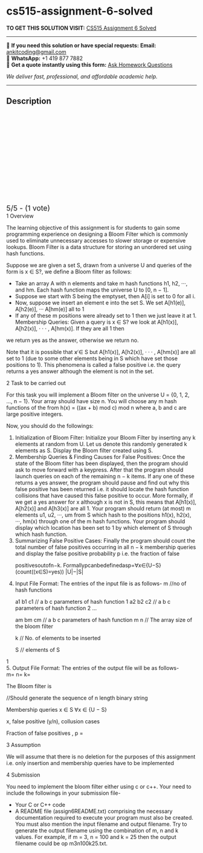 # cs515-assignment-6-solved
**TO GET THIS SOLUTION VISIT:** [CS515 Assignment 6 Solved](https://www.ankitcodinghub.com/product/cs515-assignment-6-solved/)


---

📩 **If you need this solution or have special requests:** **Email:** ankitcoding@gmail.com  
📱 **WhatsApp:** +1 419 877 7882  
📄 **Get a quote instantly using this form:** [Ask Homework Questions](https://www.ankitcodinghub.com/services/ask-homework-questions/)

*We deliver fast, professional, and affordable academic help.*

---

<h2>Description</h2>



<div class="kk-star-ratings kksr-auto kksr-align-center kksr-valign-top" data-payload="{&quot;align&quot;:&quot;center&quot;,&quot;id&quot;:&quot;100701&quot;,&quot;slug&quot;:&quot;default&quot;,&quot;valign&quot;:&quot;top&quot;,&quot;ignore&quot;:&quot;&quot;,&quot;reference&quot;:&quot;auto&quot;,&quot;class&quot;:&quot;&quot;,&quot;count&quot;:&quot;1&quot;,&quot;legendonly&quot;:&quot;&quot;,&quot;readonly&quot;:&quot;&quot;,&quot;score&quot;:&quot;5&quot;,&quot;starsonly&quot;:&quot;&quot;,&quot;best&quot;:&quot;5&quot;,&quot;gap&quot;:&quot;4&quot;,&quot;greet&quot;:&quot;Rate this product&quot;,&quot;legend&quot;:&quot;5\/5 - (1 vote)&quot;,&quot;size&quot;:&quot;24&quot;,&quot;title&quot;:&quot;CS515 Assignment 6 Solved&quot;,&quot;width&quot;:&quot;138&quot;,&quot;_legend&quot;:&quot;{score}\/{best} - ({count} {votes})&quot;,&quot;font_factor&quot;:&quot;1.25&quot;}">

<div class="kksr-stars">

<div class="kksr-stars-inactive">
            <div class="kksr-star" data-star="1" style="padding-right: 4px">


<div class="kksr-icon" style="width: 24px; height: 24px;"></div>
        </div>
            <div class="kksr-star" data-star="2" style="padding-right: 4px">


<div class="kksr-icon" style="width: 24px; height: 24px;"></div>
        </div>
            <div class="kksr-star" data-star="3" style="padding-right: 4px">


<div class="kksr-icon" style="width: 24px; height: 24px;"></div>
        </div>
            <div class="kksr-star" data-star="4" style="padding-right: 4px">


<div class="kksr-icon" style="width: 24px; height: 24px;"></div>
        </div>
            <div class="kksr-star" data-star="5" style="padding-right: 4px">


<div class="kksr-icon" style="width: 24px; height: 24px;"></div>
        </div>
    </div>

<div class="kksr-stars-active" style="width: 138px;">
            <div class="kksr-star" style="padding-right: 4px">


<div class="kksr-icon" style="width: 24px; height: 24px;"></div>
        </div>
            <div class="kksr-star" style="padding-right: 4px">


<div class="kksr-icon" style="width: 24px; height: 24px;"></div>
        </div>
            <div class="kksr-star" style="padding-right: 4px">


<div class="kksr-icon" style="width: 24px; height: 24px;"></div>
        </div>
            <div class="kksr-star" style="padding-right: 4px">


<div class="kksr-icon" style="width: 24px; height: 24px;"></div>
        </div>
            <div class="kksr-star" style="padding-right: 4px">


<div class="kksr-icon" style="width: 24px; height: 24px;"></div>
        </div>
    </div>
</div>


<div class="kksr-legend" style="font-size: 19.2px;">
            5/5 - (1 vote)    </div>
    </div>
<div class="page" title="Page 1">
<div class="layoutArea">
<div class="column">
1 Overview

The learning objective of this assignment is for students to gain some programming experience on designing a Bloom Filter which is commonly used to eliminate unnecessary accesses to slower storage or expensive lookups. Bloom Filter is a data structure for storing an unordered set using hash functions.

Suppose we are given a set S, drawn from a universe U and queries of the form is x ∈ S?, we define a Bloom filter as follows:

<ul>
<li>Take an array A with n elements and take m hash functions h1, h2, ···, and hm. Each hash function maps the universe U to [0, n − 1].</li>
<li>Suppose we start with S being the emptyset, then A[i] is set to 0 for all i.</li>
<li>Now, suppose we insert an element e into the set S. We set A[h1(e)], A[h2(e)], ··· A[hm(e)] all to 1</li>
<li>If any of these m positions were already set to 1 then we just leave it at 1.
Membership Queries: Given a query is x ∈ S? we look at A[h1(x)], A[h2(x)], · · · , A[hm(x)]. If they are all 1 then
</li>
</ul>
we return yes as the answer, otherwise we return no.

Note that it is possible that x ̸∈ S but A[h1(x)], A[h2(x)], · · · , A[hm(x)] are all set to 1 (due to some other elements being in S which have set those positions to 1). This phenomena is called a false positive i.e. the query returns a yes answer although the element is not in the set.

2 Task to be carried out

For this task you will implement a Bloom filter on the universe U = {0, 1, 2, …, n − 1}. Your array should have size n. You will choose any m hash functions of the from h(x) = ((ax + b) mod c) mod n where a, b and c are large positive integers.

Now, you should do the followings:

<ol>
<li>Initialization of Bloom Filter: Initialize your Bloom Filter by inserting any k elements at random from U. Let
us denote this randomly generated k elements as S. Display the Bloom filter created using S.
</li>
<li>Membership Queries &amp; Finding Causes for False Positives: Once the state of the Bloom filter has been displayed, then the program should ask to move forward with a keypress. After that the program should launch queries on each of the remaining n − k items. If any one of these returns a yes answer, the program should pause and find out why this false positive has been returned i.e. it should locate the hash function collisions that have caused this false positive to occur. More formally, if we get a yes answer for x although x is not in S, this means that A[h1(x)], A[h2(x)] and A[h3(x)] are all 1. Your program should return (at most) m elements u1, u2, ···, um from S which hash to the positions h1(x), h2(x), ···, hm(x) through one of the m hash functions. Your program should display which location has been set to 1 by which element of S through which hash function.</li>
<li>Summarizing False Positive Cases: Finally the program should count the total number of false positives
occurring in all n − k membership queries and display the false positive probability p i.e. the fraction of false

positivesoutofn−k. Formallypcanbedefinedasp=∀x∈{U−S}(count((x∈S)=yes)) |U|−|S|
</li>
<li>Input File Format: The entries of the input file is as follows-
m //no of hash functions

a1 b1 c1 // a b c parameters of hash function 1 a2 b2 c2 // a b c parameters of hash function 2 …

am bm cm // a b c parameters of hash function m n // The array size of the bloom filter

k // No. of elements to be inserted

S // elements of S
</li>
</ol>
</div>
</div>
<div class="layoutArea">
<div class="column">
1

</div>
</div>
</div>
<div class="page" title="Page 2">
<div class="layoutArea">
<div class="column">
5. Output File Format: The entries of the output file will be as follows-

</div>
</div>
<div class="layoutArea">
<div class="column">
m= n= k=

The Bloom filter is

//Should generate the sequence of n length binary string

Membership queries x ∈ S ∀x ∈ {U − S}

x, false positive (y/n), collusion cases

Fraction of false positives , p =

3 Assumption

We will assume that there is no deletion for the purposes of this assignment i.e. only insertion and membership queries have to be implemented

4 Submission

You need to implement the bloom filter either using c or c++. Your need to include the followings in your submission file-

<ul>
<li>Your C or C++ code</li>
<li>A README file (assign6README.txt) comprising the necessary documentation required to execute your program must also be created. You must also mention the input filename and output filename. Try to generate the output filename using the combination of m, n and k values. For example, if m = 3, n = 100 and k = 25 then the output filename could be op m3n100k25.txt.</li>
</ul>
</div>
</div>
</div>
